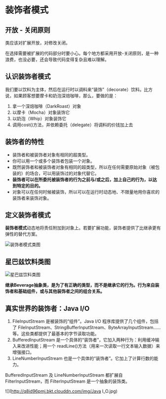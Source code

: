 # 装饰者模式

## 开放 - 关闭原则

类应该对扩展开放，对修改关闭。

在选择需要被扩展的代码部分时要小心。每个地方都采用开放-关闭原则，是一种浪费，也没必要，还会导致代码变得复杂且难以理解。

## 认识装饰者模式

我们要以饮料为主体，然后在运行时以调料来“装饰”（decorate）饮料。比方说，如果顾客想要摩卡和奶泡深焙咖啡，那么，要做的是：

1. 拿一个深焙咖啡（DarkRoast）对象
2. 以摩卡（Mocha）对象装饰它
3. 以奶泡（Whip）对象装饰它
4. 调用cost()方法，并依赖委托（delegate）将调料的价钱加上去

## 装饰者的特性

- 装饰者和被装饰者对象有相同的超类型。
- 你可以用一个或多个装饰者包装一个对象。
- 既然装饰者和被装饰者对象有相同的超类型，所以在任何需要原始对象（被包装的）的场合，可以用装饰过的对象代替它。
- **装饰者可以在所委托被装饰者的行为之前与/或之后，加上自己的行为，以达到特定的目的。**
- 对象可以在任何时候被装饰，所以可以在运行时动态地、不限量地用你喜欢的装饰者来装饰对象。

## 定义装饰者模式

**装饰者模式**动态地将责任附加到对象上。若要扩展功能，装饰者提供了比继承更有弹性的替代方案。

![装饰者模式类图](http://q8id96pmj.bkt.clouddn.com/img/装饰者模式.jpg)

## 星巴兹饮料类图

![星巴兹饮料类图](http://q8id96pmj.bkt.clouddn.com/img/星巴兹饮料类图.jpg)

**继承Beverage抽象类，是为了有正确的类型，而不是继承它的行为。行为来自装饰者和基础组件，或与其他装饰者之间的组合关系。**

## 真实世界的装饰者：Java I/O

1. FileInputStream 是被装饰的“组件”。Java I/O 程序库提供了几个组件，包括了 FileInputStream、StringBufferInputStream、ByteArrayInputStream……等。这些类都提供了最基本的字节读取功能。
2. BufferedInputStream 是一个具体的“装饰者”，它加入两种行为：利用缓冲输入来改进性能；用一个 readLine()方法（用来一次读取一行文本输入数据）来增强接口。
3. LineNumberInputStream 也是一个具体的“装饰者”。它加上了计算行数的能力。

BufferedInputStream 及 LineNumberInputStream 都扩展自 FilterInputStream，而 FilterInputStream 是一个抽象的装饰类。

![](http://q8id96pmj.bkt.clouddn.com/img/Java I_O.jpg)
